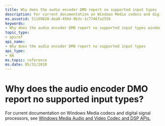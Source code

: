 ```yaml
---
title: Why does the audio encoder DMO report no supported input types
description: For current documentation on Windows Media codecs and digital signal processors, see Windows Media Audio and Video Codec and DSP APIs. | Why does the audio encoder DMO report no supported input types
ms.assetid: 51169820-dea8-456d-9b3c-1c7746fa1556
keywords:
- Why does the audio encoder DMO report no supported input types windows Media Format
topic_type:
- apiref
api_name:
- Why does the audio encoder DMO report no supported input types
api_type:
- NA
ms.topic: reference
ms.date: 05/31/2018
---
```


# Why does the audio encoder DMO report no supported input types?

For current documentation on Windows Media codecs and digital signal processors, see [Windows Media Audio and Video Codec and DSP APIs.](/previous-versions//dd464626(v=vs.85))

 

 
